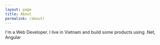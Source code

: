 ```yaml
---
layout: page
title: About
permalink: /about/
---
```


I'm a Web Developer. I live in Vietnam and build some products using .Net, Angular
